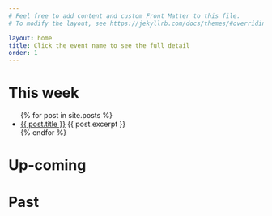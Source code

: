 ```yaml
---
# Feel free to add content and custom Front Matter to this file.
# To modify the layout, see https://jekyllrb.com/docs/themes/#overriding-theme-defaults

layout: home
title: Click the event name to see the full detail
order: 1
---
```

<h1>
This week 
</h1>
<!-- {{ site.posts[0].url }} -->
<ul>
  {% for post in site.posts %}
    <li>
      <a href="{{ post.url | prepend : site.baseurl | prepend: site.url }}">{{ post.title }}</a>
      <!-- {{ post.date }}
      {{ post.url | prepend: site.baseurl | prepend: site.url }} -->
      {{ post.excerpt }}
    </li>
  {% endfor %}
</ul>
<h1>
Up-coming 
</h1>

<h1>
Past
</h1>